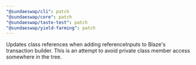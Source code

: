 ```yaml
---
"@sundaeswap/cli": patch
"@sundaeswap/core": patch
"@sundaeswap/taste-test": patch
"@sundaeswap/yield-farming": patch
---
```


Updates class references when adding referenceInputs to Blaze's transaction builder. This is an attempt to avoid private class member access somewhere in the tree.
